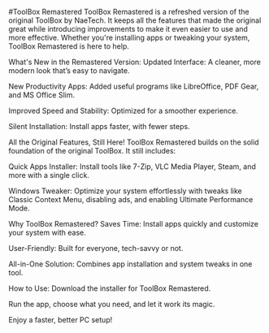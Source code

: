 #ToolBox Remastered
ToolBox Remastered is a refreshed version of the original ToolBox by NaeTech. It keeps all the features that made the original great while introducing improvements to make it even easier to use and more effective. Whether you're installing apps or tweaking your system, ToolBox Remastered is here to help.

What's New in the Remastered Version:
Updated Interface: A cleaner, more modern look that’s easy to navigate.

New Productivity Apps: Added useful programs like LibreOffice, PDF Gear, and MS Office Slim.

Improved Speed and Stability: Optimized for a smoother experience.

Silent Installation: Install apps faster, with fewer steps.

All the Original Features, Still Here!
ToolBox Remastered builds on the solid foundation of the original ToolBox. It still includes:

Quick Apps Installer: Install tools like 7-Zip, VLC Media Player, Steam, and more with a single click.

Windows Tweaker: Optimize your system effortlessly with tweaks like Classic Context Menu, disabling ads, and enabling Ultimate Performance Mode.

Why ToolBox Remastered?
Saves Time: Install apps quickly and customize your system with ease.

User-Friendly: Built for everyone, tech-savvy or not.

All-in-One Solution: Combines app installation and system tweaks in one tool.

How to Use:
Download the installer for ToolBox Remastered.

Run the app, choose what you need, and let it work its magic.

Enjoy a faster, better PC setup!
